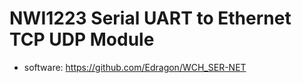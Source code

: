 

# NWI1223 Serial UART to Ethernet TCP UDP Module

- software: https://github.com/Edragon/WCH_SER-NET

